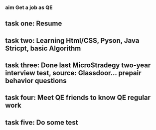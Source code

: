 ### aim Get a job as QE
## task one: Resume
## task two: Learning Html/CSS, Pyson, Java Stricpt, basic Algorithm
## task three: Done last  MicroStradegy two-year interview test, source: Glassdoor... prepair behavior questions
## task four: Meet QE friends to know QE regular work
## task five: Do some test
